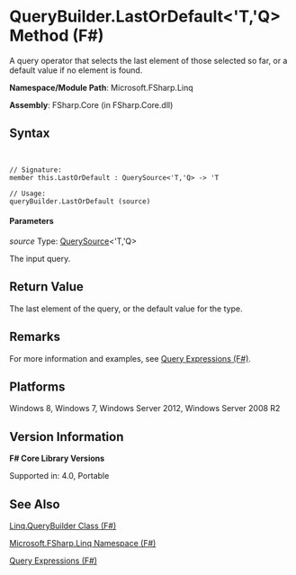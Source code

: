 # QueryBuilder.LastOrDefault<'T,'Q> Method (F#)

A query operator that selects the last element of those selected so far, or a default value if no element is found.

**Namespace/Module Path**: Microsoft.FSharp.Linq

**Assembly**: FSharp.Core (in FSharp.Core.dll)


## Syntax


```


// Signature:
member this.LastOrDefault : QuerySource<'T,'Q> -> 'T

// Usage:
queryBuilder.LastOrDefault (source)

```



#### Parameters
*source*
Type: [QuerySource](http://msdn.microsoft.com/en-us/library/873589c1-c5dc-47d9-8abf-fee7258dfb00)&lt;'T,'Q&gt;


The input query.




## Return Value
The last element of the query, or the default value for the type.


## Remarks
For more information and examples, see [Query Expressions (F#)](http://msdn.microsoft.com/en-us/library/ff72235c-3ad8-4215-8679-2754484823db).


## Platforms
Windows 8, Windows 7, Windows Server 2012, Windows Server 2008 R2


## Version Information
**F# Core Library Versions**

Supported in: 4.0, Portable




## See Also
[Linq.QueryBuilder Class &#40;F&#35;&#41;](Linq.QueryBuilder+Class+%28FSharp%29.md)

[Microsoft.FSharp.Linq Namespace &#40;F&#35;&#41;](Microsoft.FSharp.Linq+Namespace+%28FSharp%29.md)

[Query Expressions (F#)](http://msdn.microsoft.com/en-us/library/ff72235c-3ad8-4215-8679-2754484823db)

